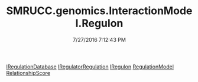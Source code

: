 ﻿---
title: SMRUCC.genomics.InteractionModel.Regulon
date: 7/27/2016 7:12:43 PM
---

[IRegulationDatabase](T-SMRUCC.genomics.InteractionModel.Regulon.IRegulationDatabase.html)
[IRegulatorRegulation](T-SMRUCC.genomics.InteractionModel.Regulon.IRegulatorRegulation.html)
[IRegulon](T-SMRUCC.genomics.InteractionModel.Regulon.IRegulon.html)
[RegulationModel](T-SMRUCC.genomics.InteractionModel.Regulon.RegulationModel.html)
[RelationshipScore](T-SMRUCC.genomics.InteractionModel.Regulon.RelationshipScore.html)
